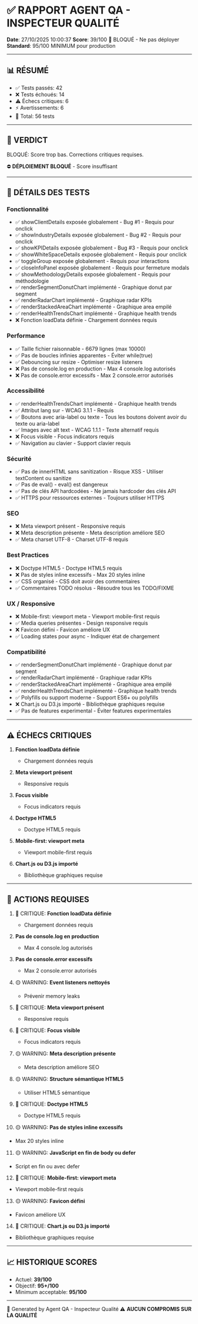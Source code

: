 # ✅ RAPPORT AGENT QA - INSPECTEUR QUALITÉ

**Date**: 27/10/2025 10:00:37
**Score**: 39/100 🔴 BLOQUÉ - Ne pas déployer
**Standard**: 95/100 MINIMUM pour production

---

## 📊 RÉSUMÉ

- ✅ Tests passés: 42
- ❌ Tests échoués: 14
- ⚠️  Échecs critiques: 6
- ⚡ Avertissements: 6
- 📝 Total: 56 tests

---

## 🎯 VERDICT

BLOQUÉ: Score trop bas. Corrections critiques requises.

⛔ **DÉPLOIEMENT BLOQUÉ** - Score insuffisant

---

## 🧪 DÉTAILS DES TESTS

### Fonctionnalité
- ✅ showClientDetails exposée globalement - Bug #1 - Requis pour onclick
- ✅ showIndustryDetails exposée globalement - Bug #2 - Requis pour onclick
- ✅ showKPIDetails exposée globalement - Bug #3 - Requis pour onclick
- ✅ showWhiteSpaceDetails exposée globalement - Requis pour onclick
- ✅ toggleGroup exposée globalement - Requis pour interactions
- ✅ closeInfoPanel exposée globalement - Requis pour fermeture modals
- ✅ showMethodologyDetails exposée globalement - Requis pour méthodologie
- ✅ renderSegmentDonutChart implémenté - Graphique donut par segment
- ✅ renderRadarChart implémenté - Graphique radar KPIs
- ✅ renderStackedAreaChart implémenté - Graphique area empilé
- ✅ renderHealthTrendsChart implémenté - Graphique health trends
- ❌ Fonction loadData définie - Chargement données requis

### Performance
- ✅ Taille fichier raisonnable - 6679 lignes (max 10000)
- ✅ Pas de boucles infinies apparentes - Éviter while(true)
- ✅ Debouncing sur resize - Optimiser resize listeners
- ❌ Pas de console.log en production - Max 4 console.log autorisés
- ❌ Pas de console.error excessifs - Max 2 console.error autorisés

### Accessibilité
- ✅ renderHealthTrendsChart implémenté - Graphique health trends
- ✅ Attribut lang sur <html> - WCAG 3.1.1 - Requis
- ✅ Boutons avec aria-label ou texte - Tous les boutons doivent avoir du texte ou aria-label
- ✅ Images avec alt text - WCAG 1.1.1 - Texte alternatif requis
- ❌ Focus visible - Focus indicators requis
- ✅ Navigation au clavier - Support clavier requis

### Sécurité
- ✅ Pas de innerHTML sans sanitization - Risque XSS - Utiliser textContent ou sanitize
- ✅ Pas de eval() - eval() est dangereux
- ✅ Pas de clés API hardcodées - Ne jamais hardcoder des clés API
- ✅ HTTPS pour ressources externes - Toujours utiliser HTTPS

### SEO
- ❌ Meta viewport présent - Responsive requis
- ❌ Meta description présente - Meta description améliore SEO
- ✅ Meta charset UTF-8 - Charset UTF-8 requis

### Best Practices
- ❌ Doctype HTML5 - Doctype HTML5 requis
- ❌ Pas de styles inline excessifs - Max 20 styles inline
- ✅ CSS organisé - CSS doit avoir des commentaires
- ✅ Commentaires TODO résolus - Résoudre tous les TODO/FIXME

### UX / Responsive
- ❌ Mobile-first: viewport meta - Viewport mobile-first requis
- ✅ Media queries présentes - Design responsive requis
- ❌ Favicon défini - Favicon améliore UX
- ✅ Loading states pour async - Indiquer état de chargement

### Compatibilité
- ✅ renderSegmentDonutChart implémenté - Graphique donut par segment
- ✅ renderRadarChart implémenté - Graphique radar KPIs
- ✅ renderStackedAreaChart implémenté - Graphique area empilé
- ✅ renderHealthTrendsChart implémenté - Graphique health trends
- ✅ Polyfills ou support moderne - Support ES6+ ou polyfills
- ❌ Chart.js ou D3.js importé - Bibliothèque graphiques requise
- ✅ Pas de features experimental - Éviter features experimentales

---

## ⚠️  ÉCHECS CRITIQUES

1. **Fonction loadData définie**
   - Chargement données requis

2. **Meta viewport présent**
   - Responsive requis

3. **Focus visible**
   - Focus indicators requis

4. **Doctype HTML5**
   - Doctype HTML5 requis

5. **Mobile-first: viewport meta**
   - Viewport mobile-first requis

6. **Chart.js ou D3.js importé**
   - Bibliothèque graphiques requise

---

## 🔧 ACTIONS REQUISES

1. 🔴 CRITIQUE: **Fonction loadData définie**
   - Chargement données requis

2. **Pas de console.log en production**
   - Max 4 console.log autorisés

3. **Pas de console.error excessifs**
   - Max 2 console.error autorisés

4. 🟡 WARNING: **Event listeners nettoyés**
   - Prévenir memory leaks

5. 🔴 CRITIQUE: **Meta viewport présent**
   - Responsive requis

6. 🔴 CRITIQUE: **Focus visible**
   - Focus indicators requis

7. 🟡 WARNING: **Meta description présente**
   - Meta description améliore SEO

8. 🟡 WARNING: **Structure sémantique HTML5**
   - Utiliser HTML5 sémantique

9. 🔴 CRITIQUE: **Doctype HTML5**
   - Doctype HTML5 requis

10. 🟡 WARNING: **Pas de styles inline excessifs**
   - Max 20 styles inline

11. 🟡 WARNING: **JavaScript en fin de body ou defer**
   - Script en fin ou avec defer

12. 🔴 CRITIQUE: **Mobile-first: viewport meta**
   - Viewport mobile-first requis

13. 🟡 WARNING: **Favicon défini**
   - Favicon améliore UX

14. 🔴 CRITIQUE: **Chart.js ou D3.js importé**
   - Bibliothèque graphiques requise

---

## 📈 HISTORIQUE SCORES

- Actuel: **39/100**
- Objectif: **95+/100**
- Minimum acceptable: **95/100**

---

🤖 Generated by Agent QA - Inspecteur Qualité
⚠️  **AUCUN COMPROMIS SUR LA QUALITÉ**
